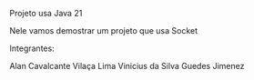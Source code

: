 Projeto usa Java 21

Nele vamos demostrar um projeto que usa Socket

Integrantes: 

Alan Cavalcante Vilaça Lima
Vinicius da Silva Guedes Jimenez
